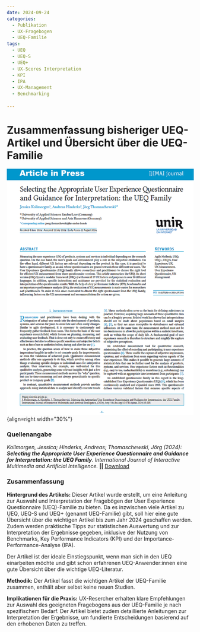 ```yaml
---
date: 2024-09-24
categories:
  - Publikation
  - UX-Fragebogen
  - UEQ-Familie
tags:
  - UEQ
  - UEQ-S
  - UEQ+
  - UX-Scores Interpretation
  - KPI
  - IPA
  - UX-Management
  - Benchmarking

---
```

# Zusammenfassung bisheriger UEQ-Artikel und Übersicht über die UEQ-Familie  

![Artikel Auswahl des geeigneten UX-Fragebogens aus der UEQ-Familie](assets/2024-article-UEQ-Family.png){align=right width="30%"}

### Quellenangabe
*Kollmorgen, Jessica; Hinderks, Andreas; Thomaschewski, Jörg (2024): __Selecting the Appropriate User Experience Questionnaire and Guidance for Interpretation: the UEQ Family__. International Journal of Interactive Multimedia and Artificial Intelligence.* **||** [Download](https://www.ijimai.org/journal/sites/default/files/2024-08/ip2024_08_005.pdf)

### Zusammenfassung

**Hintergrund des Artikels:** Dieser Artikel wurde erstellt, um eine Anleitung zur Auswahl und Interpretation der Fragebögen der User Experience Questionnaire (UEQ)-Familie zu bieten. Da es inzwischen viele Artikel zu UEQ, UEQ-S und UEQ+ (genannt UEQ-Familie) gibt, soll hier eine gute Übersicht über die wichtigen Artikel bis zum Jahr 2024 geschaffen werden. Zudem werden praktische Tipps zur statistischen Auswertung und zur Interpretation der Ergebnisse gegeben, inklusive der Nutzung von Benchmarks, Key Performance Indicators (KPI) und der Importance-Performance-Analyse (IPA).

Der Artikel ist der ideale Einstiegspunkt, wenn man sich in den UEQ einarbeiten möchte und gibt schon erfahrenen UEQ-Anwender:innen eine gute Übersicht über die wichtige UEQ-Literatur. 

<!-- more -->

**Methodik:** Der Artikel fasst die  wichtigen Artikel der UEQ-Familie zusammen, enthält aber selbst keine neuen Studien. 


**Implikationen für die Praxis:** UX-Resercher erhalten klare Empfehlungen zur Auswahl des geeigneten Fragebogens aus der UEQ-Familie je nach spezifischem Bedarf. Der Artikel bietet zudem detaillierte Anleitungen zur Interpretation der Ergebnisse, um fundierte Entscheidungen basierend auf den erhobenen Daten zu treffen.
